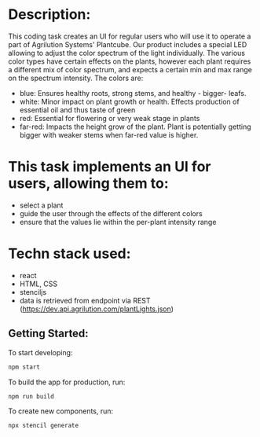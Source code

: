 # Description:
This coding task creates an UI for regular users who will use it to operate a part of Agrilution Systems' Plantcube.
Our product includes a special LED allowing to adjust the color spectrum of the light individually. The various color types have certain effects on the plants,
however each plant requires a different mix of color spectrum, and expects a certain min and max range on the spectrum intensity. The colors are:
* blue:	Ensures healthy roots, strong stems, and healthy - bigger- leafs.
* white: Minor impact on plant growth or health. Effects production of essential oil and thus taste of green
* red: Essential for flowering or very weak stage in plants
* far-red: Impacts the height grow of the plant. Plant is potentially getting bigger with weaker stems when far-red value is higher.

# This task implements an UI for users, allowing them to:
- select a plant
- guide the user through the effects of the different colors
- ensure that the values lie within the per-plant intensity range

# Techn stack used:
- react
- HTML, CSS
- stenciljs
- data is retrieved from endpoint via REST (https://dev.api.agrilution.com/plantLights.json)

## Getting Started:

To start developing:
```bash
npm start
```

To build the app for production, run:

```bash
npm run build
```


To create new components, run:

```
npx stencil generate
```
